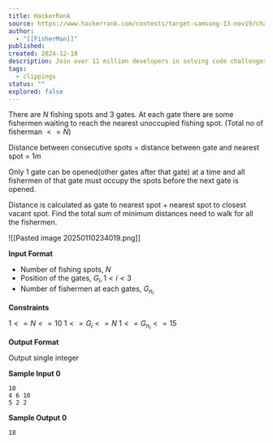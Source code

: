 ```yaml
---
title: HackerRank
source: https://www.hackerrank.com/contests/target-samsung-13-nov19/challenges/fisherman/problem
author:
  - "[[FisherMan]]"
published:
created: 2024-12-18
description: Join over 11 million developers in solving code challenges on HackerRank, one of the best ways to prepare for programming interviews.
tags:
  - clippings
status: ""
explored: false
---
```

There are $N$ fishing spots and 3 gates. At each gate there are some fishermen waiting to reach the nearest unoccupied fishing spot. (Total no of fisherman $<=N$)

Distance between consecutive spots = distance between gate and nearest spot = $1 m$

Only 1 gate can be opened(other gates after that gate) at a time and all fishermen of that gate must occupy the spots before the next gate is opened.

Distance is calculated as gate to nearest spot + nearest spot to closest vacant spot. Find the total sum of minimum distances need to walk for all the fishermen.

![[Pasted image 20250110234019.png]]

**Input Format**

- Number of fishing spots, $N$ 
- Position of the gates, $G_i, 1 < i < 3$
- Number of fishermen at each gates, $G_{n_i}$

**Constraints**

$1 <= N <= 10$ 
$1 <= G_{i} <= N$
$1 <= G_{n_i} <= 15$

**Output Format**

Output single integer

**Sample Input 0**
```
10
4 6 10
5 2 2
```

**Sample Output 0**
```
18
```
